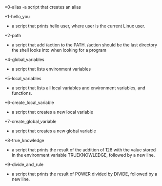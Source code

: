 *0-alias 
-a script that creates an alias

*1-hello_you
- a script that prints hello user, where user is the current Linux user.

*2-path
- a script that add /action to the PATH. /action should be the last directory the shell looks into when looking for a program

*4-global_variables
- a script that lists environment variables

*5-local_variables
- a script that lists all local variables and environment variables, and functions.

*6-create_local_variable
- a script that creates a new local variable

*7-create_global_variable
- a script that creates a new global variable

*8-true_knowledge
- a script that prints the result of the addition of 128 with the value stored in the environment variable TRUEKNOWLEDGE, followed by a new line.

*9-divide_and_rule
- a script that prints the result of POWER divided by DIVIDE, followed by a new line.
